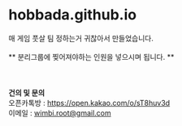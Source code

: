 # hobbada.github.io

매 게임 풋살 팀 정하는거 귀찮아서 만들었습니다.
<br>
<br>
** 분리그룹에 찢어져야하는 인원을 넣으시며 됩니다. **
<br>
<br>
<br>
<br>
**건의 및 문의**
<br>
오픈카톡방 : https://open.kakao.com/o/sT8huv3d 
<br>
이메일 : wimbi.root@gmail.com
